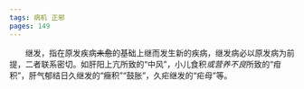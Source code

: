```yaml
---
tags: 病机 正邪
pages: 149
---
```

&emsp;&emsp;继发，指在原发疾病~~未愈~~的基础上继而发生新的疾病，继发病必以原发病为前提，二者联系密切。如肝阳上亢所致的“中风”，小儿食积<dfn>或营养不良</dfn>所致的“疳积”，肝气郁结日久继发的“癥积”“鼓胀”，久疟继发的“疟母”等。